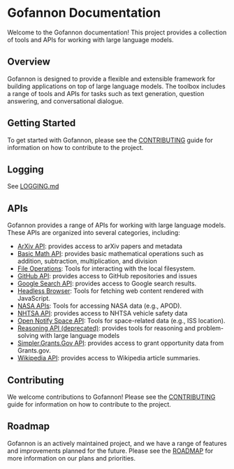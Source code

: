 # Gofannon Documentation
Welcome to the Gofannon documentation! This project provides a collection of tools and APIs for working with large language models.

## Overview
Gofannon is designed to provide a flexible and extensible framework for building applications on top of large language models. The toolbox includes a range of tools and APIs for tasks such as text generation, question answering, and conversational dialogue.

## Getting Started
To get started with Gofannon, please see the [CONTRIBUTING](../CONTRIBUTING.md) guide for information on how to contribute to the project.

## Logging

See [LOGGING.md](LOGGING.md)

## APIs
Gofannon provides a range of APIs for working with large language models. These APIs are organized into several categories, including:

* [ArXiv API](arxiv/): provides access to arXiv papers and metadata
* [Basic Math API](basic_math/): provides basic mathematical operations such as addition, subtraction, multiplication, and division
* [File Operations](file/): Tools for interacting with the local filesystem.
* [GitHub API](github/): provides access to GitHub repositories and issues
* [Google Search API](google_search/): provides access to Google search results.
* [Headless Browser](headless_browser/): Tools for fetching web content rendered with JavaScript.
* [NASA APIs](nasa/): Tools for accessing NASA data (e.g., APOD).
* [NHTSA API](nhsta/): provides access to NHTSA vehicle safety data
* [Open Notify Space API](open_notify_space/): Tools for space-related data (e.g., ISS location).
* [Reasoning API (deprecated)](reasoning/): provides tools for reasoning and problem-solving with large language models
* [Simpler.Grants.Gov API](simpler_grants_gov/): provides access to grant opportunity data from Grants.gov.
* [Wikipedia API](wikipedia/): provides access to Wikipedia article summaries.

## Contributing
We welcome contributions to Gofannon! Please see the [CONTRIBUTING](../CONTRIBUTING.md) guide for information on how to contribute to the project.

## Roadmap
Gofannon is an actively maintained project, and we have a range of features and improvements planned for the future. Please see the [ROADMAP](../ROADMAP.md) for more information on our plans and priorities.  